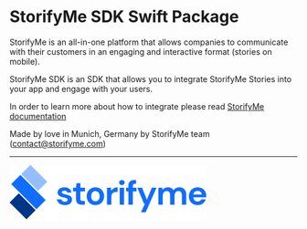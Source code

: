 # StorifyMe SDK Swift Package

StorifyMe is an all-in-one platform that allows companies to communicate with their customers in an engaging and interactive format (stories on mobile).

StorifyMe SDK is an SDK that allows you to integrate StorifyMe Stories into your app and engage with your users. 

In order to learn more about how to integrate please read [StorifyMe documentation](https://docs.storifyme.com)

Made by love in Munich, Germany by StorifyMe team ([contact@storifyme.com](contact@storifyme.com))

-----

![StorifyMe logo](https://github.com/storifyme/storifyme/blob/main/storifyme-logo.svg?raw=true)
